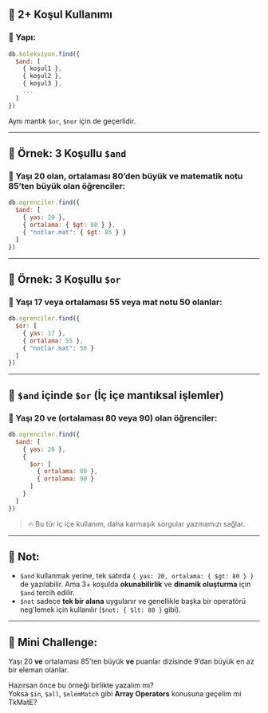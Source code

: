 
## 🔷 2+ Koşul Kullanımı

### 📌 Yapı:

```js
db.koleksiyon.find({
  $and: [
    { koşul1 },
    { koşul2 },
    { koşul3 },
    ...
  ]
})
```

Aynı mantık `$or`, `$nor` için de geçerlidir.

---

## 🧪 Örnek: 3 Koşullu `$and`

### 🎯 Yaşı 20 olan, ortalaması 80’den büyük **ve** matematik notu 85’ten büyük olan öğrenciler:

```js
db.ogrenciler.find({
  $and: [
    { yas: 20 },
    { ortalama: { $gt: 80 } },
    { "notlar.mat": { $gt: 85 } }
  ]
})
```

---

## 🧪 Örnek: 3 Koşullu `$or`

### 🎯 Yaşı 17 **veya** ortalaması 55 **veya** mat notu 50 olanlar:

```js
db.ogrenciler.find({
  $or: [
    { yas: 17 },
    { ortalama: 55 },
    { "notlar.mat": 50 }
  ]
})
```

---

## 🔀 `$and` içinde `$or` (İç içe mantıksal işlemler)

### 🎯 Yaşı 20 **ve** (ortalaması 80 **veya** 90) olan öğrenciler:

```js
db.ogrenciler.find({
  $and: [
    { yas: 20 },
    {
      $or: [
        { ortalama: 80 },
        { ortalama: 90 }
      ]
    }
  ]
})
```

> 🔥 Bu tür iç içe kullanım, daha karmaşık sorgular yazmamızı sağlar.

---

## 📌 Not:

- `$and` kullanmak yerine, tek satırda `{ yas: 20, ortalama: { $gt: 80 } }` de yazılabilir. Ama 3+ koşulda **okunabilirlik** ve **dinamik oluşturma** için `$and` tercih edilir.
- `$not` sadece **tek bir alana** uygulanır ve genellikle başka bir operatörü neg'lemek için kullanılır (`$not: { $lt: 80 }` gibi).

---

## 🎯 Mini Challenge:

Yaşı 20 **ve** ortalaması 85’ten büyük **ve** puanlar dizisinde 9’dan büyük en az bir eleman olanlar.

Hazırsan önce bu örneği birlikte yazalım mı?  
Yoksa `$in`, `$all`, `$elemMatch` gibi **Array Operators** konusuna geçelim mi TkMatE?
